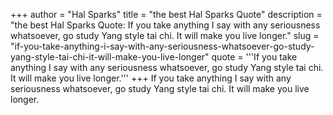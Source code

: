 +++
author = "Hal Sparks"
title = "the best Hal Sparks Quote"
description = "the best Hal Sparks Quote: If you take anything I say with any seriousness whatsoever, go study Yang style tai chi. It will make you live longer."
slug = "if-you-take-anything-i-say-with-any-seriousness-whatsoever-go-study-yang-style-tai-chi-it-will-make-you-live-longer"
quote = '''If you take anything I say with any seriousness whatsoever, go study Yang style tai chi. It will make you live longer.'''
+++
If you take anything I say with any seriousness whatsoever, go study Yang style tai chi. It will make you live longer.
